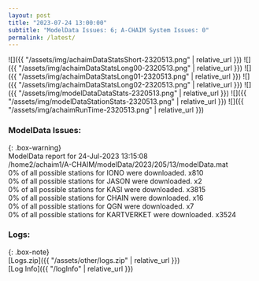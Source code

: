 ```yaml
---
layout: post
title: "2023-07-24 13:00:00"
subtitle: "ModelData Issues: 6; A-CHAIM System Issues: 0"
permalink: /latest/
---
```


![]({{ "/assets/img/achaimDataStatsShort-2320513.png" | relative_url }})
![]({{ "/assets/img/achaimDataStatsLong00-2320513.png" | relative_url }})
![]({{ "/assets/img/achaimDataStatsLong01-2320513.png" | relative_url }})
![]({{ "/assets/img/achaimDataStatsLong02-2320513.png" | relative_url }})
![]({{ "/assets/img/modelDataDataStats-2320513.png" | relative_url }})
![]({{ "/assets/img/modelDataStationStats-2320513.png" | relative_url }})
![]({{ "/assets/img/achaimRunTime-2320513.png" | relative_url }})


### ModelData Issues:  
  
{: .box-warning}  
 ModelData report for 24-Jul-2023 13:15:08   
 /home2/achaim1/A-CHAIM/modelData/2023/205/13/modelData.mat   
 0% of all possible stations for IONO were downloaded. x810   
 0% of all possible stations for JASON were downloaded. x2   
 0% of all possible stations for KASI were downloaded. x3815   
 0% of all possible stations for CHAIN were downloaded. x16   
 0% of all possible stations for QGN were downloaded. x7   
 0% of all possible stations for KARTVERKET were downloaded. x3524   
  


### Logs:  
  
{: .box-note}  
[Logs.zip]({{ "/assets/other/logs.zip" | relative_url }})  
[Log Info]({{ "/logInfo" | relative_url }})  
